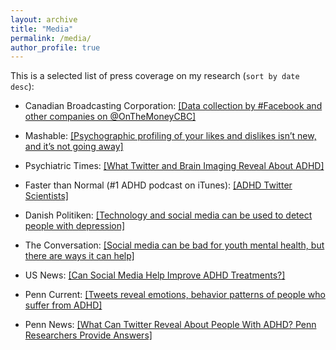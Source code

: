 ```yaml
---
layout: archive
title: "Media"
permalink: /media/
author_profile: true
---
```


This is a selected list of press coverage on my research (`sort by date desc`):

+ Canadian Broadcasting Corporation: [[Data collection by #Facebook and other companies on @OnTheMoneyCBC]](https://twitter.com/OnTheMoneyCBC/status/982030121853894656)

+ Mashable: [[Psychographic profiling of your likes and dislikes isn’t new, and it’s not going away]](https://mashable.com/2018/03/27/science-behind--psychographics-cambridge-analytica-facebook/?utm_cid=hp-n-1#LYpUU6aANTqi
)

+ Psychiatric Times: [[What Twitter and Brain Imaging Reveal About ADHD]](http://www.psychiatrictimes.com/adhd/what-twitter-and-brain-imaging-reveal-about-adhd)

+ Faster than Normal (#1 ADHD podcast on iTunes): [[ADHD Twitter Scientists]](https://www.fasterthannormal.com/adhd-twitter-scientists/)

+ Danish Politiken: [[Technology and social media can be used to detect people with depression]](https://politiken.dk/viden/Tech/art6247436/Teknologi-og-sociale-medier-kan-bruges-til-at-opdage-folk-med-depression)

+ The Conversation: [[Social media can be bad for youth mental health, but there are ways it can help]](https://theconversation.com/social-media-can-be-bad-for-youth-mental-health-but-there-are-ways-it-can-help-87613)

+ US News: [[Can Social Media Help Improve ADHD Treatments?]](https://health.usnews.com/health-care/patient-advice/articles/2017-12-06/can-social-media-help-improve-adhd-treatments)

+ Penn Current: [[Tweets reveal emotions, behavior patterns of people who suffer from ADHD]](https://penncurrent.upenn.edu/news/tweets-reveal-emotions-behavior-patterns-of-people-who-suffer-from-adhd)

+ Penn News: [[What Can Twitter Reveal About People With ADHD? Penn Researchers Provide Answers]](https://news.upenn.edu/news/what-can-twitter-reveal-about-people-adhd-penn-researchers-provide-answers)
